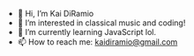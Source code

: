 - 👋 Hi, I’m Kai DiRamio
- 👀 I’m interested in classical music and coding! 
- 🌱 I’m currently learning JavaScript lol. 
- 📫 How to reach me: kaidiramio@gmail.com

<!---
kaidiramio/kaidiramio is a ✨ special ✨ repository because its `README.md` (this file) appears on your GitHub profile.
You can click the Preview link to take a look at your changes.
--->
